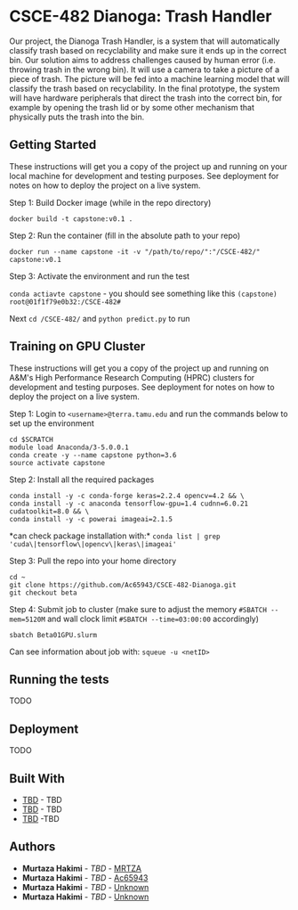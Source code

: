 # CSCE-482 Dianoga: Trash Handler

Our project, the Dianoga Trash Handler, is a system that will automatically classify 
trash based on recyclability and make sure it ends up in the correct bin. Our 
solution aims to address challenges caused by human error (i.e. throwing trash in 
the wrong bin). It will use a camera to take a picture of a piece of trash. The 
picture will be fed into a machine learning model that will classify the trash 
based on recyclability. In the final prototype, the system will have hardware 
peripherals that direct the trash into the correct bin, for example by opening 
the trash lid or by some other mechanism that physically puts the trash into the bin.


## Getting Started

These instructions will get you a copy of the project up and running on your local 
machine for development and testing purposes. See deployment for notes on how to 
deploy the project on a live system. 

Step 1: Build Docker image (while in the repo directory)

`docker build -t capstone:v0.1 .`

Step 2: Run the container (fill in the absolute path to your repo)

`docker run --name capstone -it -v "/path/to/repo/":"/CSCE-482/" capstone:v0.1`

Step 3: Activate the environment and run the test

`conda actiavte capstone` - you should see something like 
this `(capstone) root@01f1f79e0b32:/CSCE-482#`

Next `cd /CSCE-482/` and `python predict.py` to run

## Training on GPU Cluster

These instructions will get you a copy of the project up and running on A&M's 
High Performance Research Computing (HPRC) clusters for development and testing 
purposes. See deployment for notes on how to deploy the project on a live system. 

Step 1: Login to `<username>@terra.tamu.edu` and run the commands below to set up 
the environment

```
cd $SCRATCH
module load Anaconda/3-5.0.0.1
conda create -y --name capstone python=3.6
source activate capstone
```

Step 2: Install all the required packages
```
conda install -y -c conda-forge keras=2.2.4 opencv=4.2 && \
conda install -y -c anaconda tensorflow-gpu=1.4 cudnn=6.0.21 cudatoolkit=8.0 && \
conda install -y -c powerai imageai=2.1.5
```

*can check package installation with:\* 
`conda list | grep 'cuda\|tensorflow\|opencv\|keras\|imageai'`

Step 3: Pull the repo into your home directory
```
cd ~
git clone https://github.com/Ac65943/CSCE-482-Dianoga.git
git checkout beta
```

Step 4: Submit job to cluster (make sure to adjust the memory
`#SBATCH --mem=5120M` and wall clock limit `#SBATCH --time=03:00:00`
accordingly)

`sbatch Beta01GPU.slurm`

Can see information about job with: `squeue -u <netID>`

## Running the tests

TODO

## Deployment

TODO

## Built With

* [TBD](http://www.google.com) - TBD
* [TBD](http://www.google.com) - TBD
* [TBD](https://www.google.com) -TBD 

## Authors

* **Murtaza Hakimi** - *TBD* - [MRTZA](https://github.com/MRTZA)
* **Murtaza Hakimi** - *TBD* - [Ac65943](https://github.com/Ac65943)
* **Murtaza Hakimi** - *TBD* - [Unknown](https://github.com/)
* **Murtaza Hakimi** - *TBD* - [Unknown](https://github.com/)



